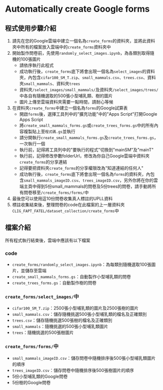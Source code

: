 # Automatically create Google forms
## 程式使用步驟介紹
1. 請先在您的Google雲端中建立一個名為`create_forms`的資料夾，並將此資料夾中所有的檔案放入雲端中的`create_forms`資料夾中
2. 開始製作問卷前，先使用`randomly_select_images.ipynb`，為各類別取得隨機的100張圖片
    * 請依序執行此程式
    * 成功執行後，`create_forms`底下將會出現一個名為`select_images`的資料夾，內包含`cifar100_SM_T.zip`、`small_mammals.csv`、`trees.csv`、資料夾`small_mammals`、資料夾`trees`
    * 資料夾`/select_images/small_mammals/`及資料夾`/select_images/trees/`中各自有隨機選取的500張小型哺乳類、樹的圖片
    * 圖片上傳至雲端資料夾需要一點時間，請耐心等候
3. 在資料夾`create_forms`中建立一個名為`forms`的Google試算表
    * 開啟`forms`後，選擇工具列中的"擴充功能"中的"Apps Script"打開Google Apps Script
    * 將`create_small_mammals_forms.gs`或`create_trees_forms.gs`中的所有內容複製貼上至`程式碼.gs`並執行
    * 請分開執行`create_small_mammals_forms.gs`及`create_trees_forms.gs`，一次執行一個
    * 執行前，記得將工具列中的"要執行的程式"切換到"mainSM"及"mainT"
    * 執行前，記得修改參數folderUrl，修改為你自己Google雲端中資料夾`create_forms`的分享連結
    * 記得要把資料夾`create_forms`的分享權限改為"知道連結的任何人"
    * 成功執行後，`create_forms`底下將會出現一個名為`forms`的資料夾，內包含`small_mammals_imageID.csv`、`trees_imageID.csv`，另外你將在你的雲端主頁中得到5份small_mammals的問卷及5份trees的問卷，請手動將所有問卷移至`/create_forms/forms/`中
4. 最後您可以使用這10份問卷收集真人標註的UPLL資料
5. 標註收集結束後，整理問卷的code在此檔案的上一層資料夾`CLIG_FAPT_FATEL/dataset_collection/create_forms`中

## 檔案介紹
所有程式執行結束後，雲端中應該有以下檔案
### code
* `create_forms/randomly_select_images.ipynb`：為每類別隨機選取100張圖片，並儲存至雲端
* `create_small_mammals_forms.gs`：自動製作小型哺乳類的問卷
* `create_trees_forms.gs`：自動製作樹的問卷
### `create_forms/select_images/`中
* `cifar100_SM_T.zip`：2500張小型哺乳類的圖片及2500張樹的圖片
* `small_mammals.csv`：儲存隨機挑選500張小型哺乳類的檔名及正確類別
* `trees.csv`：儲存隨機挑選500張樹的檔名及正確類別
* `small_mammals`：隨機挑選的500張小型哺乳類圖片
* `trees`：隨機挑選的500張樹圖片
### `create_forms/forms/`中
* `small_mammals_imageID.csv`：儲存問卷中隨機排序後500張小型哺乳類圖片的順序
* `trees_imageID.csv`：儲存問卷中隨機排序後500張樹圖片的順序
* 5份小型哺乳類的Google問卷
* 5份樹的Google問卷
